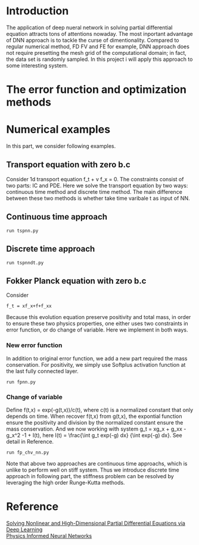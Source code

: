 # Introduction
The application of deep nueral network in solving partial differential equation attracts tons of attentions nowaday. The most inportant advantage of DNN 
approach is to tackle the curse of dimentionality. Compared to regular numerical method, FD FV and FE for example, DNN approach does not require presetting 
the mesh grid of the computational domain; in fact, the data set is randomly sampled. In this project i will apply this approach to some interesting system.
# The error function and optimization methods

# Numerical examples
In this part, we consider following examples.
## Transport equation with zero b.c
Consider 1d transport equation f_t + v f_x = 0. The constraints consist of two parts: IC and PDE. Here 
we solve the transport equation by two ways: continuous time method and discrete time method. The main difference between these two methods is whether take time varibale t as input of NN.
## Continuous time approach
```
run tspnn.py
```

## Discrete time approach
```
run tspnndt.py
```
## Fokker Planck equation with zero b.c
Consider 
```
f_t = xf_x+f+f_xx 
```
Because this evolution equation preserve positivity and total mass, in order to ensure 
these two physics properties, one either uses two constraints in error function, or do change of variable. Here we implement in both ways.
### New error function
In addition to original error function, we add a new part required the mass conservation. For positivity, we simply use Softplus activation function at the last fully connected layer.
```
run fpnn.py
```
### Change of variable
Define f(t,x) = exp(-g(t,x))/c(t), where c(t) is a normalized constant that only depends on time. When recover f(t,x) from g(t,x), the expontial function ensure the positivity and division by the normalized constant ensure the mass conservation. And we now working with system g_t = xg_x + g_xx - g_x^2 -1 + I(t), here I(t) = \frac{\int g_t exp(-g) dx} {\int exp(-g) dx}. See detail in Reference.
```
run fp_chv_nn.py
```
Note that above two approaches are continuous time approachs, which is unlike to perform well on stiff system. Thus we introduce discrete time approach in following part, the stiffness problem can be resolved by leveraging the high order Runge-Kutta methods.



# Reference
[Solving Nonlinear and High-Dimensional Partial Differential Equations via Deep Learning](https://arxiv.org/pdf/1811.08782.pdf)\
[Physics Informed Neural Networks](https://github.com/maziarraissi/PINNs)


